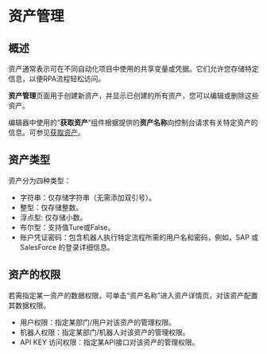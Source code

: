 # 资产管理

## 概述

资产通常表示可在不同自动化项目中使用的共享变量或凭据。它们允许您存储特定信息，以便RPA流程轻松访问。

**资产管理**页面用于创建新资产，并显示已创建的所有资产，您可以编辑或删除这些资产。

编辑器中使用的“**获取资产**”组件根据提供的**资产名称**向控制台请求有关特定资产的信息。可参见[获取资产](../../../Activities/Console/GetAssets.md)。

## 资产类型

资产分为四种类型：

- 字符串：仅存储字符串（无需添加双引号）。
- 整型：仅存储整数。
- 浮点型: 仅存储小数。
- 布尔型：支持值Ture或False。
- 账户凭证密码：包含机器人执行特定流程所需的用户名和密码，例如，SAP 或 SalesForce 的登录详细信息。

## 资产的权限

若需指定某一资产的数据权限，可单击“资产名称”进入资产详情页，对该资产配置其数据权限。

- 用户权限：指定某部门/用户对该资产的管理权限。
- 机器人权限：指定某部门/机器人对该资产的管理权限。
- API KEY 访问权限：指定某API接口对该资产的管理权限。
